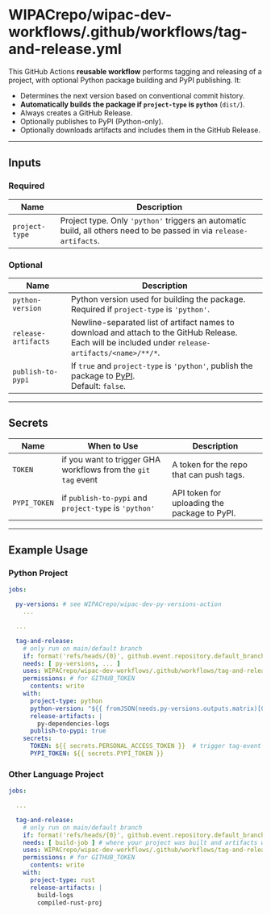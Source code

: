 # WIPACrepo/wipac-dev-workflows/.github/workflows/tag-and-release.yml

This GitHub Actions **reusable workflow** performs tagging and releasing of a project, with optional Python package building and PyPI publishing. It:

- Determines the next version based on conventional commit history.
- **Automatically builds the package if `project-type` is `python`** (`dist/`).
- Always creates a GitHub Release.
- Optionally publishes to PyPI (Python-only).
- Optionally downloads artifacts and includes them in the GitHub Release.

---

## Inputs

### Required

| Name           | Description                                                                                                         |
|----------------|---------------------------------------------------------------------------------------------------------------------|
| `project-type` | Project type. Only `'python'` triggers an automatic build, all others need to be passed in via `release-artifacts`. |

### Optional

| Name                | Description                                                                                                                                            |
|---------------------|--------------------------------------------------------------------------------------------------------------------------------------------------------|
| `python-version`    | Python version used for building the package. Required if `project-type` is `'python'`.                                                                |
| `release-artifacts` | Newline-separated list of artifact names to download and attach to the GitHub Release.<br>Each will be included under `release-artifacts/<name>/**/*`. |
| `publish-to-pypi`   | If `true` and `project-type` is `'python'`, publish the package to [PyPI](https://pypi.org/).<br>Default: `false`.                                     |

---

## Secrets

| Name         | When to Use                                                   | Description                                  |
|--------------|---------------------------------------------------------------|----------------------------------------------|
| `TOKEN`      | if you want to trigger GHA workflows from the `git tag` event | A token for the repo that can push tags.     
| `PYPI_TOKEN` | if `publish-to-pypi` and `project-type` is `'python'`         | API token for uploading the package to PyPI. |

---

## Example Usage

### Python Project

```yaml
jobs:

  py-versions: # see WIPACrepo/wipac-dev-py-versions-action
    ...

  ...

  tag-and-release:
    # only run on main/default branch
    if: format('refs/heads/{0}', github.event.repository.default_branch) == github.ref
    needs: [ py-versions, ... ]
    uses: WIPACrepo/wipac-dev-workflows/.github/workflows/tag-and-release.yml@v...
    permissions: # for GITHUB_TOKEN
      contents: write
    with:
      project-type: python
      python-version: "${{ fromJSON(needs.py-versions.outputs.matrix)[0] }}"
      release-artifacts: |
        py-dependencies-logs
      publish-to-pypi: true
    secrets:
      TOKEN: ${{ secrets.PERSONAL_ACCESS_TOKEN }}  # trigger tag-event gha workflows
      PYPI_TOKEN: ${{ secrets.PYPI_TOKEN }}
```

### Other Language Project

```yaml
jobs:

  ...

  tag-and-release:
    # only run on main/default branch
    if: format('refs/heads/{0}', github.event.repository.default_branch) == github.ref
    needs: [ build-job ] # where your project was built and artifacts were uploaded
    uses: WIPACrepo/wipac-dev-workflows/.github/workflows/tag-and-release.yml@v...
    permissions: # for GITHUB_TOKEN
      contents: write
    with:
      project-type: rust
      release-artifacts: |
        build-logs
        compiled-rust-proj
```
